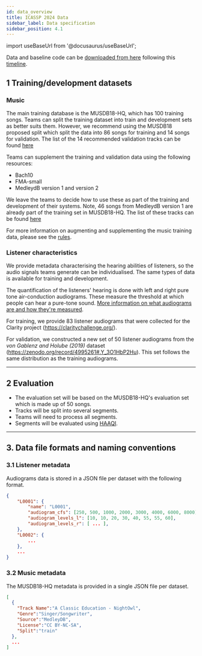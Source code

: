 ```yaml
---
id: data_overview
title: ICASSP 2024 Data
sidebar_label: Data specification
sidebar_position: 4.1
---
```


import useBaseUrl from '@docusaurus/useBaseUrl';

Data and baseline code can be [downloaded from here](../take_part/download) following this [timeline](../take_part/key_dates).


## 1 Training/development datasets

### Music

The main training database is the MUSDB18-HQ, which has 100 training songs.
Teams can split the training dataset into train and development sets as better suits them.
However, we recommend using the MUSDB18 proposed split which split the data into 86 songs for training and 14 songs for validation.
The list of the 14 recommended validation tracks can be found [here](./tracks_details#1-recommended-validation-set) 

Teams can supplement the training and validation data using the following resources:

- Bach10
- FMA-small
- MedleydB version 1 and version 2

We leave the teams to decide how to use these as part of the training and development of their systems. 
Note, 46 songs from MedleydB version 1 are already part of the training set in MUSDB18-HQ.
The list of these tracks can be found [here](./tracks_details#tracks-from-medleydb-contained-in-musdb18-hq)

For more information on augmenting and supplementing the music training data, please see the [rules](../take_part/ICASSP2024_rules).

### Listener characteristics

We provide metadata characterising the hearing abilities of listeners, so the audio signals teams generate can be individualised. The same types of data is available for training and development.

The quantification of the listeners' hearing is done with left and right pure tone air-conduction audiograms. 
These measure the threshold at which people can hear a pure-tone sound. [More information on what audiograms are and how they're measured](/docs/learning_resources/Hearing_impairment/edu_measuring_HI#audiograms).

For training, we provide 83 listener audiograms that were collected for the Clarity project (https://claritychallenge.org/).

For validation, we constructed a new set of 50 listener audiograms from the _von Gablenz and Holube (2019)_
dataset (https://zenodo.org/record/4995261#.Y_3O1HbP2Hu). This set follows the same distribution as the training audiograms.

***

## 2 Evaluation

- The evaluation set will be based on the MUSDB18-HQ's evaluation set which is made up of 50 songs.
- Tracks will be split into several segments.
- Teams will need to process all segments.
- Segments will be evaluated using [HAAQI](../../learning_resources/Hearing_aid_processing/edu_HAP_HA_processed_speech).

***

## 3. Data file formats and naming conventions

### 3.1 Listener metadata
Audiograms data is stored in a JSON file per dataset with the following format.

```json
{
    "L0001": {
        "name": "L0001",
        "audiogram_cfs": [250, 500, 1000, 2000, 3000, 4000, 6000, 8000],
        "audiogram_levels_l": [10, 10, 20, 30, 40, 55, 55, 60],
        "audiogram_levels_r": [ ... ],
    },
    "L0002": {
        ...
    },
    ...
}
```

### 3.2 Music metadata

The MUSDB18-HQ metadata is provided in a single JSON file per dataset.


```json
[
  {
    "Track Name":"A Classic Education - NightOwl",
    "Genre":"Singer/Songwriter",
    "Source":"MedleyDB",
    "License":"CC BY-NC-SA",
    "Split":"train"
  },
  ...
]
```


